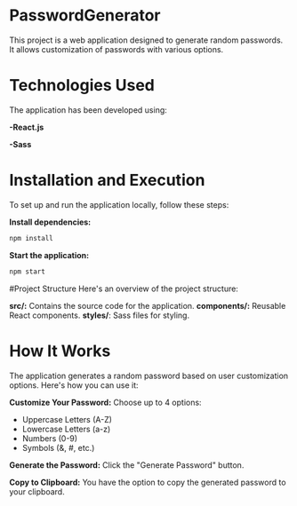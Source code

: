 # PasswordGenerator

This project is a web application designed to generate random passwords. It allows customization of passwords with various options.

# Technologies Used
The application has been developed using:

**-React.js**

**-Sass**

# Installation and Execution
To set up and run the application locally, follow these steps:

**Install dependencies:**
```bash
npm install
```
**Start the application:**
```bash
npm start
```
#Project Structure
Here's an overview of the project structure:

**src/:** Contains the source code for the application.
**components/:** Reusable React components.
**styles/**: Sass files for styling.

# How It Works
The application generates a random password based on user customization options. Here's how you can use it:

**Customize Your Password:**
Choose up to 4 options:
- Uppercase Letters (A-Z)
- Lowercase Letters (a-z)
- Numbers (0-9)
- Symbols (&, #, etc.)

**Generate the Password:**
Click the "Generate Password" button.

**Copy to Clipboard:**
You have the option to copy the generated password to your clipboard.
